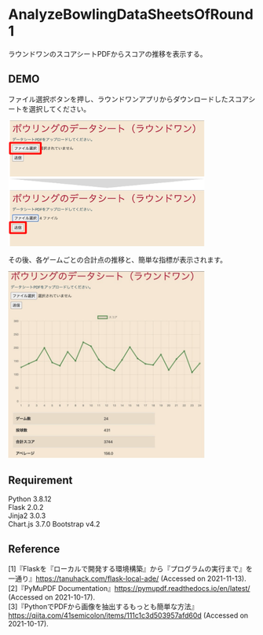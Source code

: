 # AnalyzeBowlingDataSheetsOfRound1  

ラウンドワンのスコアシートPDFからスコアの推移を表示する。

## DEMO  

ファイル選択ボタンを押し、ラウンドワンアプリからダウンロードしたスコアシートを選択してください。

<img src="image/figure1.jpg" width="400px">

その後、各ゲームごとの合計点の推移と、簡単な指標が表示されます。

<img src="image/figure2.jpg" width="400px">


## Requirement  
Python      3.8.12  
Flask       2.0.2  
Jinja2      3.0.3  
Chart.js    3.7.0
Bootstrap   v4.2

## Reference  
[1]『Flaskを『ローカルで開発する環境構築』から『プログラムの実行まで』を一通り』https://tanuhack.com/flask-local-ade/ (Accessed on 2021-11-13).  
[2]『PyMuPDF Documentation』https://pymupdf.readthedocs.io/en/latest/ (Accessed on 2021-10-17).  
[3]『PythonでPDFから画像を抽出するもっとも簡単な方法』 https://qiita.com/41semicolon/items/111c1c3d503957afd60d (Accessed on 2021-10-17).
